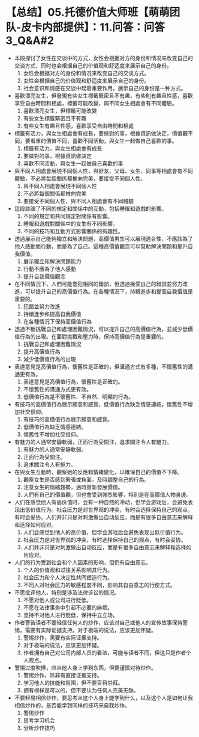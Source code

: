 # 【总结】05.托德价值大师班【萌萌团队-皮卡内部提供】：11.问答：问答3_Q&A#2

-   本段探讨了女性在交谈中的方式，女性会根据对方的身份和情况来改变自己的交谈方式，同时也会根据自己的价值观和舒适度来展示自己的身份。
    1.  女性会根据对方的身份和情况来改变自己的交谈方式。
    2.  女性会根据自己的价值观和舒适度来展示自己的身份。
    3.  社会意识和情感在交谈中起着重要作用，展示自己的身份是一种方式。
-   喜歡漂亮女生，但發現有些女生標籤緊密且不有趣，有些則有趣且性感，喜歡享受自由時間和相處，標籤可能改變，與不同女生相處會有不同體驗。
    1.  喜歡漂亮女生，但標籤可能改變
    2.  有些女生標籤緊密且不有趣
    3.  有些女生有趣且性感，喜歡享受自由時間和相處
-   標籤有活力，與女生相處會有成長，要做對的事，根據資訊做決定，價值觀不同，要看重的價值不同，喜歡不同活動，與女生一起做自己喜歡的事。
    1.  標籤有活力，與女生相處會有成長
    2.  要做對的事，根據資訊做決定
    3.  喜歡不同活動，與女生一起做自己喜歡的事
-   與不同人相處會展現不同個人性，與好友、父母、女生、同事等相處會有不同體驗，不必將每個關係都推向完美，要接受不同個人性。
    1.  與不同人相處會展現不同個人性
    2.  不必將每個關係都推向完美
    3.  要接受不同個人性，與不同人相處會有不同體驗
-   這段談論了不同的規定和關係中的互動，包括睡眠和遊戲的影響。
    1.  不同的規定和共同規定對關係有影響。
    2.  睡眠和遊戲對關係中的女生有不同影響。
    3.  不同的技巧和互動方式影響關係的有趣性。
-   透過展示自己能夠獨立和解決問題，高價值男生可以展現適合性，不應該為了他人感動而行動，而是為了自己。這種高價值觀念可以幫助解決問題和提升自我價值。
    1.  展示獨立和解決問題能力
    2.  行動不應為了他人感動
    3.  提升自我價值觀念
-   在不同情況下，人們可能會犯相同的錯誤，但透過接受自己的錯誤並努力改進，可以提升自己的高價值行為。在各種情況下，持續進步和提高自我價值是重要的。
    1.  犯錯並努力改進
    2.  持續進步和提高自我價值
    3.  在各種情況下保持高價值行為
-   透過不斷挑戰自己和處理困難情況，可以提升自己的高價值行為，並減少低價值行為的出現。在面對挑戰和壓力時，保持高價值行為是重要的。
    1.  挑戰自己和處理困難情況
    2.  提升高價值行為
    3.  減少低價值行為的出現
-   表達意見是高價值行為，懷舊性是正確的，但溝通方式有多種，不懷舊性的溝通更有效。
    1.  表達意見是高價值行為，懷舊性是正確的。
    2.  不懷舊性的溝通方式更有效。
    3.  低價值行為是不懷舊性、不自然、明顯的行為。
-   有技巧的高價值行為展示願意和威脅，低價值行為缺乏情感連結，懷舊性不增加社交信仰。
    1.  有技巧的高價值行為展示願意和威脅。
    2.  低價值行為缺乏情感連結。
    3.  懷舊性不增加社交信仰。
-   有魅力的人通常安靜軟弱，正面行為受關注，追求關注令人有魅力。
    1.  有魅力的人通常安靜軟弱。
    2.  正面行為受關注。
    3.  追求關注令人有魅力。
-   在與女生互動時，觀察她的反應和情緒變化，以確保自己的價值不下降。
    1.  觀察女生是否感到緊張或負面，及時調整自己的行為。
    2.  注意女生的情緒趨勢，適時重新發展價值。
    3.  人們有自己的價值觀，但也會受到強烈影響，特別是在高價值人物身邊。
-   人们在感觉他人有高价值时，会有一种自然的冲动，但学会游戏后，会避免表现出低价值行为。社会压力是对世界观的冲突，有时会选择保持自己的观点，有时会妥协。人们并非只是对刺激做出自动反应，而是有很多自由意志来解释和选择如何应对。
    1.  人们会感觉到他人的高价值，但学会游戏后会避免表现出低价值行为。
    2.  社会压力是对世界观的冲突，有时选择保持自己的观点，有时会妥协。
    3.  人们并非只是对刺激做出自动反应，而是有很多自由意志来解释和选择如何应对。
-   人们的行为受到社会和个人因素的影响，但仍有自由意志。
    1.  个人的价值观和过往关系影响其行为。
    2.  社会压力和个人决定性共同塑造行为。
    3.  不同人对社会压力的敏感程度不同，影响其自由意志的行使方式。
-   不愿批评他人，特别是涉及法律诉讼的情况。
    1.  不愿对他人或公司进行贬低。
    2.  不愿在法律事务中引起不必要的麻烦。
    3.  坚持不对他人进行贬低，保持中立立场。
-   作者警告读者不要轻信任何人的炒作，应该对自己或他人的宣传故事保持警惕，需要有实际证据支持。对于极端的说法，应该更加怀疑。
    1.  警惕炒作，需要有实际证据支持。
    2.  对于极端的说法，应该更加怀疑。
    3.  作者拥有自己对公司内部人员的看法，可能与读者不同，但这只是作者个人观点。
-   警惕过度吹捧，应从他人身上学到东西，但要谨慎对待炒作。
    1.  警惕炒作，除非有直接证据支持。
    2.  学习他人的技能和氛围，但不要盲目崇拜。
    3.  拥有榜样是可以的，但不要认为任何人完美无缺。
-   不要轻易相信炒作，要思考从这个人身上能学到什么，以及这个人是如何让我相信炒作的，是否能学到同样的技巧来自我炒作。 
    1.  警惕炒作
    2.  思考学习机会
    3.  分析炒作技巧
